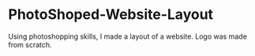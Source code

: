 # PhotoShoped-Website-Layout
Using photoshopping skills, I made a layout of a website. Logo was made from scratch.
